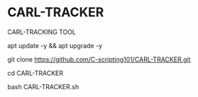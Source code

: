 # CARL-TRACKER
CARL-TRACKING TOOL


apt update -y && apt upgrade -y

git clone https://github.com/C-scripting101/CARL-TRACKER.git

cd CARL-TRACKER

bash CARL-TRACKER.sh
